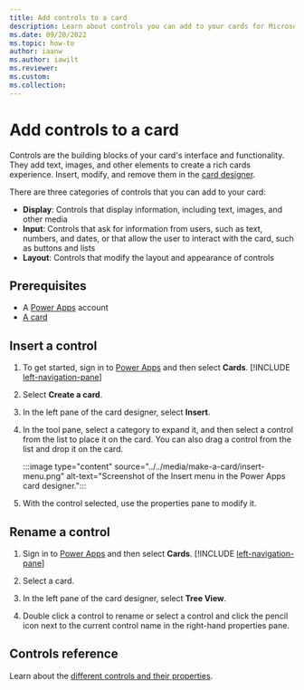 ```yaml
---
title: Add controls to a card
description: Learn about controls you can add to your cards for Microsoft Power Apps.
ms.date: 09/20/2022
ms.topic: how-to
author: iaanw
ms.author: iawilt
ms.reviewer: 
ms.custom: 
ms.collection: 
---
```


# Add controls to a card

Controls are the building blocks of your card's interface and functionality. They add text, images, and other elements to create a rich cards experience. Insert, modify, and remove them in the [card designer](../designer-overview.md).

There are three categories of controls that you can add to your card:

- **Display**: Controls that display information, including text, images, and other media
- **Input**: Controls that ask for information from users, such as text, numbers, and dates, or that allow the user to interact with the card, such as buttons and lists
- **Layout**: Controls that modify the layout and appearance of controls

## Prerequisites

- A [Power Apps](https://powerapps.microsoft.com/) account
- [A card](../../tutorials/hello-world-card.md)

## Insert a control

1. To get started, sign in to [Power Apps](https://make.powerapps.com) and then select **Cards**. [!INCLUDE [left-navigation-pane](../../../includes/left-navigation-pane.md)]

1. Select **Create a card**. 

1. In the left pane of the card designer, select **Insert**.

1. In the tool pane, select a category to expand it, and then select a control from the list to place it on the card. You can also drag a control from the list and drop it on the card.

   :::image type="content" source="../../media/make-a-card/insert-menu.png" alt-text="Screenshot of the Insert menu in the Power Apps card designer.":::

1. With the control selected, use the properties pane to modify it.

## Rename a control

1. Sign in to [Power Apps](https://powerapps.microsoft.com/) and then select **Cards**. [!INCLUDE [left-navigation-pane](../includes/left-navigation-pane.md)]

1. Select a card. 

1. In the left pane of the card designer, select **Tree View**.

1. Double click a control to rename or select a control and click the pencil icon next to the current control name in the right-hand properties pane.

## Controls reference

Learn about the [different controls and their properties](../../controls/control-reference.md).
